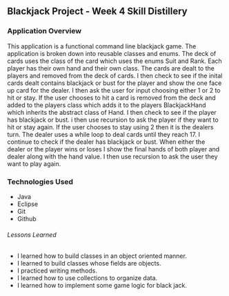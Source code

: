 ## Blackjack Project - Week 4 Skill Distillery

### Application Overview
This application is a functional command line blackjack game. The application is broken down into reusable classes and enums. The deck of cards uses the class of the card which uses the enums Suit and Rank. Each player has their own hand and their own class. The cards are dealt to the players and removed from the deck of cards. I then check to see if the inital cards dealt contains blackjack or bust for the player and show the one face up card for the dealer. I then ask the user for input choosing either 1 or 2 to hit or stay. If the user chooses to hit a card is removed from the deck and added to the players class which adds it to the players BlackjackHand which inherits the abstract class of Hand. I then check to see if the player has blackjack or bust. i then use recursion to ask the player if they want to hit or stay again. If the user chooses to stay using 2 then it is the dealers turn. The dealer uses a while loop to deal cards until they reach 17. I continue to check if the dealer has blackjack or bust. When either the dealer or the player wins or loses I show the final hands of both player and dealer along with the hand value. I then use recursion to ask the user they want to play again.

### Technologies Used

* Java
* Eclipse
* Git
* Github

###### Lessons Learned

* I learned how to build classes in an object oriented manner.
* I learned to build classes whose fields are objects.
* I practiced writing methods.
* I learned how to use collections to organize data.
* I learned how to implement some game logic for black jack.